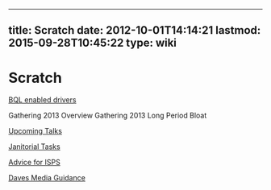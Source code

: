 
---
title: Scratch
date: 2012-10-01T14:14:21
lastmod: 2015-09-28T10:45:22
type: wiki
---
Scratch
=======

[BQL enabled drivers](BQL_enabled_drivers.md)

<link>Gathering 2013 Overview</link>

<link>Gathering 2013 Long Period Bloat</link>

[Upcoming Talks](Upcoming_Talks.md)

[Janitorial Tasks](Janitorial_Tasks.md)

[Advice for ISPS](Advice_for_ISPS.md)

[Daves Media Guidance](Daves_Media_Guidance.md)
